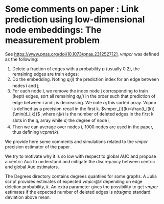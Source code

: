 # Some comments on paper : Link prediction using low-dimensional node embeddings: The measurement problem
See https://www.pnas.org/doi/10.1073/pnas.2312527121, *vmpcr* was defined as the following:
1. Delete a fraction of edges with a probability $p$ (usually 0.2), the remaining edges are train edges;
2. Do the embedding. Noting $q_i(j)$ the prediction index for an edge between nodes i and j;
3. For each node i, we remove the index node j corresponding to train (kept) edges, sort all remaining  $q_i(j)$ in the order such that prediction of edge between i and j is decreasing.  We note $q_i$ this sorted array.
Vcpmr is defined as a precision recall in the first k.
$vmpcr_{i}(k)=\frac{t_i(k)}{\min(d_i,k)}$
,where $t_i(k)$ is the number of deleted edges in the first k slots in the $q_i$ array while $d_i$ the degree of node i;
4. Then we can average over nodes i, 1000 nodes are used in the paper, thus defining  $vcpmr(k)$.

We provide here some comments and simulations related to the *vmpcr* precision estimator of the paper.

We try to motivate why it is so low with respect to global AUC and propose a centric Auc to understand and mitigate the discrepancy between centric and global Auc estimators.

The Degrees directory contains degrees quantiles for some graphs. A Julia script provides estimates of expected *vmpcr@k* depending on edge deletion probability, $k$. An extra parameter gives the possibility to get *vmpcr* estimates if the expected number of deleted edges is *nbsigma* standard deviation above mean.  
